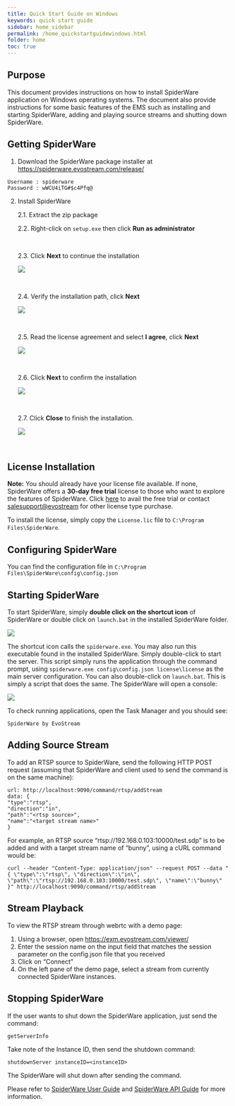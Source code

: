 ```yaml
---
title: Quick Start Guide on Windows
keywords: quick start guide
sidebar: home_sidebar
permalink: /home_quickstartguidewindows.html
folder: home
toc: true
---
```


## Purpose

This document provides instructions on how to install SpiderWare application on Windows operating systems.
The document also provide instructions for some basic features of the EMS such as installing and starting SpiderWare, adding and playing source streams and shutting down SpiderWare.



## Getting SpiderWare

1. Download the SpiderWare package installer at <https://spiderware.evostream.com/release/>
```
Username : spiderware
Password : wWCU4iTG#$c4Pfq@
```

2. Install SpiderWare

   2.1. Extract the zip package

   2.2. Right-click on `setup.exe` then click **Run as administrator**

   ​

   2.3. Click **Next** to continue the installation

   ![](images/userguide/install_1.JPG)

   ​

   2.4. Verify the installation path, click **Next**

   ![](images/userguide/install_2.JPG)

   ​

   2.5. Read the license agreement and select **I agree**, click **Next**

   ![](images/userguide/install_3.JPG)

   ​

   2.6. Click **Next** to confirm the installation

   ![](images/userguide/install_4.JPG)

   ​

   2.7. Click **Close** to finish the installation.

   ![](images/userguide/install_5.JPG)

   ​


## License Installation

**Note:** You should already have your license file available. If none, SpiderWare offers a **30-day free trial** license to those who want to explore the features of SpiderWare. Click [here](https://evostream.com/free-trial/) to avail the free trial or contact [salesupport@evostream](mailto:salessupport@evostream.com) for other license type purchase.

To install the license, simply copy the `License.lic` file to `C:\Program Files\SpiderWare`.


## Configuring SpiderWare
You can find the configuration file in `C:\Program Files\SpiderWare\config\config.json`


## Starting SpiderWare

To start SpiderWare, simply **double click on the shortcut icon** of SpiderWare or double click on `launch.bat` in the installed SpiderWare folder.

![](images/home/shortcut.JPG)


The shortcut icon calls the `spiderware.exe`. You may also run this executable found in the installed SpiderWare. Simply double-click to start the server. This script simply runs the application through the command prompt, using `spiderware.exe config\config.json license\license` as the main server configuration.
You can also double-click on `launch.bat`. This is simply a script that does the same. 
The SpiderWare will open a console:

![](images/userguide/start.JPG)



To check running applications, open the Task Manager and you should see:

```
SpiderWare by EvoStream
```


## Adding Source Stream
To add an RTSP source to SpiderWare, send the following HTTP POST request (assuming that SpiderWare and client used to send the command is on the same machine):
```
url: http://localhost:9090/command/rtsp/addStream
data: {
"type":"rtsp",
"direction":"in",
"path":"<rtsp source>",
"name":"<target stream name>"
}

```


For example, an RTSP source “rtsp://192.168.0.103:10000/test.sdp” is to be added and with a target stream name of “bunny”, using a cURL command would be:
```
curl --header "Content-Type: application/json" --request POST --data "{ \"type\":\"rtsp\", \"direction\":\"in\", \"path\":\"rtsp://192.168.0.103:10000/test.sdp\", \"name\":\"bunny\" }" http://localhost:9090/command/rtsp/addStream
```

   
## Stream Playback
To view the RTSP stream through webrtc with a demo page:
1. Using a browser, open https://exm.evostream.com/viewer/
2. Enter the session name on the input field that matches the session parameter on the config.json file that you received
3. Click on “Connect”
4. On the left pane of the demo page, select a stream from currently connected SpiderWare instances.




## Stopping SpiderWare

If the user wants to shut down the SpiderWare application, just send the command:

```
getServerInfo
```


Take note of the Instance ID, then send the shutdown command:


```
shutdownServer instanceID=<instanceID>
```

The SpiderWare will shut down after sending the command.



Please refer to [SpiderWare User Guide](http://docs.evostream.com/spiderware/userguide.html) and [SpiderWare API Guide](http://docs.evostream.com/spiderware/api_overview.html) for more information.

